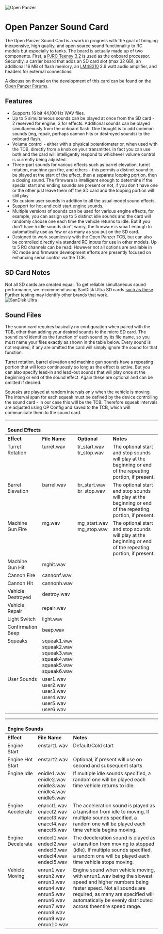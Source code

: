 ![Open Panzer](http://www.openpanzer.org/images/github/soundcard_git_beta.jpg)

# Open Panzer Sound Card
The Open Panzer Sound Card is a work in progress with the goal of bringing inexpensive, high quality, and open source sound functionality to RC models but especially to tanks. The board is actually made up of two components. First, a [PJRC Teensy 3.2](https://www.pjrc.com/store/teensy32.html) is used as the onboard processor. Secondly, a carrier board that adds an SD card slot (max 32 GB), an additional 16 MB of flash memory, an [LM48310](https://www.digikey.com/product-detail/en/texas-instruments/LM48310SD-NOPB/LM48310SD-NOPBCT-ND/1765468) 2.6 watt audio amplifier, and headers for external connections. 

A discussion thread on the development of this card can be found on the [Open Panzer Forums](http://openpanzer.org/forum/index.php?topic=17.0). 

## Features
  * Supports 16 bit 44,100 Hz WAV files.
  * Up to 5 simultaneous sounds can be played at once from the SD card - 2 reserved for engine, 3 for effects. Additional sounds can be played simultaneously from the onboard flash. One thought is to add common sounds (mg, repair, perhaps cannon hits or destroyed sounds) to the onboard flash. 
  * Volume control - either with a physical potentiometer or, when used with the TCB, directly from a knob on your transmitter. In fact you can use both and the card will intelligently respond to whichever volume control is currently being adjusted. 
  * Three-part sounds for various effects such as barrel elevation, turret rotation, machine gun fire, and others - this permits a distinct sound to be played at the start of the effect, then a separate looping portion, then a closing sound. The firmware is intelligent enough to determine if the special start and ending sounds are present or not, if you don't have one or the other just leave them off the SD card and the looping portion will still play. 
  * Six custom user sounds in addition to all the usual model sound effects. 
  * Support for hot and cold start engine sounds.
  * Multiple versions of sounds can be used for various engine effects, for example, you can assign up to 5 distinct idle sounds and the card will randomly choose one each time the vehicle returns to idle. But if you don't have 5 idle sounds don't worry, the firmware is smart enough to automatically use as few or as many as you put on the SD card. 
  * Designed to work seamlessly with the Open Panzer TCB, but can also be controlled directly via standard RC inputs for use in other models. Up to 5 RC channels can be read. However not all options are available in RC mode and firmware development efforts are presently focused on enhancing serial control via the TCB. 

## SD Card Notes
Not all SD cards are created equal. To get reliable simultaneous sound performance, we recommend using SanDisk Ultra SD cards [such as these](https://www.amazon.com/gp/product/B010Q57T02). Further testing may identify other brands that work.  
![SanDisk Ultra](http://www.openpanzer.org/images/github/sandiskultra_32gb.jpg)

## Sound Files
The sound card requires basically no configuration when paired with the TCB, other than adding your desired sounds to the micro SD card. The sound card identifies the function of each sound by its file name, so you must name your files exactly as shown in the table below. Every sound is not required, if any are omitted the card will simply ignore the sound for that function.

Turret rotation, barrel elevation and machine gun sounds have a repeating portion that will loop continuously so long as the effect is active. But you can also specify lead-in and lead-out sounds that will play once at the beginning or end of the sound effect. Again these are optional and can be omitted if desired.

Squeaks are played at random intervals only when the vehicle is moving. The interval span for each squeak must be defined by the device controlling the sound card - in our case this will be the TCB. Therefore squeak intervals are adjusted using OP Config and saved to the TCB, which will communicate them to the sound card.

<html>
	<table width="700px">
		<tr><td colspan="4" align="left"><br/><b>Sound Effects</b></td></tr>
		<tr>
			<th width="20%" align="left">Effect</th>
			<th width="20%" align="left">File Name</th>
			<th width="18%" align="left">Optional</th>
			<th width="42%" align="left">Notes</th>
		</tr>
		<tr>
			<td valign="top">Turret Rotation</td>
			<td valign="top">turret.wav</td>
			<td valign="top">tr_start.wav<br/>tr_stop.wav</td>
                        <td>The optional start and stop sounds will play at the beginning or end of the repeating portion, if present.</td>			
		</tr>
		<tr>
			<td valign="top">Barrel Elevation</td>
			<td valign="top">barrel.wav</td>
			<td valign="top">br_start.wav<br/>br_stop.wav</td>
                        <td>The optional start and stop sounds will play at the beginning or end of the repeating portion, if present.</td>
		</tr>
		<tr>
			<td valign="top">Machine Gun Fire</td>
			<td valign="top">mg.wav</td>
			<td valign="top">mg_start.wav<br/>mg_stop.wav</td>
                        <td>The optional start and stop sounds will play at the beginning or end of the repeating portion, if present.</td>			
		</tr>
		<tr>
			<td>Machine Gun Hit</td>
			<td>mghit.wav</td>
			<td></td>
			<td></td>
		</tr>
		<tr>
			<td>Cannon Fire</td>
			<td>cannonf.wav</td>
			<td></td>
			<td></td>
		</tr>
		<tr>
			<td>Cannon Hit</td>
			<td>cannonh.wav</td>
			<td></td>
			<td></td>
		</tr>
		<tr>
			<td>Vehicle Destroyed</td>
			<td>destroy.wav</td>
			<td></td>
			<td></td>
		</tr>
		<tr>
			<td>Vehicle Repair</td>
			<td>repair.wav</td>
			<td></td>
			<td></td>
		</tr>
		<tr>
			<td>Light Switch</td>
			<td>light.wav</td>
			<td></td>
			<td></td>
		</tr>
		<tr>
			<td>Confirmation Beep</td>
			<td>beep.wav</td>
			<td></td>
			<td></td>
		</tr>
		<tr>
			<td valign="top">Squeaks</td>
			<td valign="top">squeak1.wav<br/> squeak2.wav<br/> squeak3.wav<br/> squeak4.wav<br/> squeak5.wav<br/> squeak6.wav</td>
			<td></td>
			<td></td>
		</tr>
		<tr>
			<td valign="top">User Sounds</td>
			<td valign="top">user1.wav<br/>user2.wav<br/>user3.wav<br/>user4.wav<br/>user5.wav<br/>user6.wav</td>
			<td></td>
			<td></td>
		</tr>
	</table>
</html>
<html>
	<table width="700px">
		<tr><td colspan="3" align="left"><br/><b>Engine Sounds</b></td></tr>
		<tr>
			<th width="20%" align="left">Effect</th>
			<th width="20%" align="left">File Name</th>
			<th width="60%" align="left">Notes</th>
		</tr>
		<tr>
			<td valign="top">Engine Start</td>
			<td valign="top">enstart1.wav</td>
			<td valign="top">Default/Cold start</td>
		</tr>
		<tr>
			<td valign="top">Engine Hot Start</td>
			<td valign="top">enstart2.wav</td>
			<td valign="top">Optional, if present will use on second and subsequent starts</td>
		</tr>
		<tr>
			<td valign="top">Engine Idle</td>
			<td valign="top">enidle1.wav<br/>enidle2.wav<br/>enidle3.wav<br/>enidle4.wav<br/>enidle5.wav</td>
			<td valign="top">If multiple idle sounds specified, a random one will be played each time vehicle returns to idle.</td>
		</tr>
		<tr>
			<td valign="top">Engine Accelerate</td>
			<td valign="top">enaccl1.wav<br/>enaccl2.wav<br/>enaccl3.wav<br/>enaccl4.wav<br/>enaccl5.wav</td>
			<td valign="top">The acceleration sound is played as a transition from idle to moving.
                            If multiple sounds specified, a random one will be played each time vehicle begins moving.</td>
		</tr>
		<tr>
			<td valign="top">Engine Decelerate</td>
			<td valign="top">endecl1.wav<br/>endecl2.wav<br/>endecl3.wav<br/>endecl4.wav<br/>endecl5.wav</td>
			<td valign="top">The deceleration sound is played as a transition from moving
                            to stopped (idle). If multiple sounds specified, a random one will be
                            played each time vehicle stops moving.</td>
		</tr>
		<tr>
			<td valign="top">Vehicle Moving</td>
			<td valign="top">enrun1.wav<br/>enrun2.wav<br/>enrun3.wav<br/>enrun4.wav<br/>enrun5.wav<br/>                       enrun6.wav<br/>enrun7.wav<br/>enrun8.wav<br/>enrun9.wav<br/>enrun10.wav</td>
			<td valign="top">Engine sound when vehicle moving, with enrun1.wav being the slowest speed and higher numbers being faster speed. Not all sounds are required, as many are specified will automatically be evenly distributed across theentire speed range.</td>
		</tr>
	</table>
</html>
